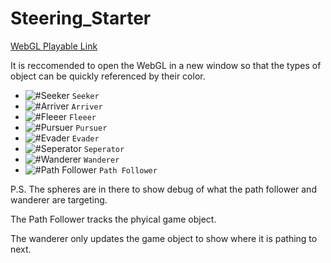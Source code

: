 # Steering_Starter
 
 [WebGL Playable Link](https://bigelowd-cs450-ai.github.io/Steering_Starter/)
 
 It is reccomended to open the WebGL in a new window so that the types of object can be quickly referenced by their color.
 
- ![#Seeker](https://via.placeholder.com/15/6A0DAD/000000?text=+) `Seeker`
- ![#Arriver](https://via.placeholder.com/15/00FFFF/000000?text=+) `Arriver`
- ![#Fleeer](https://via.placeholder.com/15/FF00FF/000000?text=+) `Fleeer`
- ![#Pursuer](https://via.placeholder.com/15/FF0024/000000?text=+) `Pursuer`
- ![#Evader](https://via.placeholder.com/15/00B800/000000?text=+) `Evader`
- ![#Seperator](https://via.placeholder.com/15/E5FF00/000000?text=+) `Seperator`
- ![#Wanderer](https://via.placeholder.com/15/1B2B80/000000?text=+) `Wanderer`
- ![#Path Follower](https://via.placeholder.com/15/FF9000/000000?text=+) `Path Follower`

P.S. The spheres are in there to show debug of what the path follower and wanderer are targeting.

The Path Follower tracks the phyical game object.

The wanderer only updates the game object to show where it is pathing to next.
